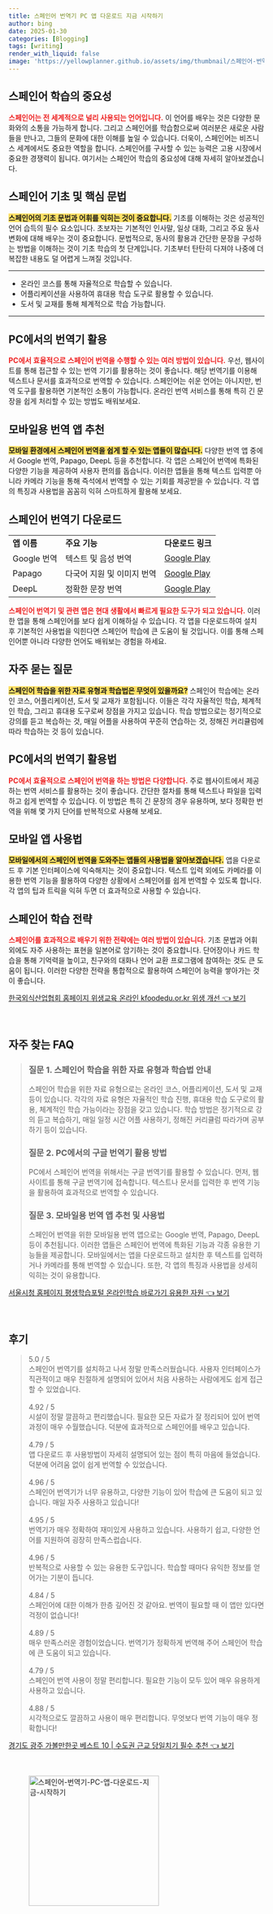 ```yaml
---
title: 스페인어 번역기 PC 앱 다운로드 지금 시작하기
author: bing
date: 2025-01-30
categories: [Blogging]
tags: [writing]
render_with_liquid: false
image: 'https://yellowplanner.github.io/assets/img/thumbnail/스페인어-번역기-PC-앱-다운로드-지금-시작하기.webp'
---
```



<h2 id='스페인어_학습의_중요성'>스페인어 학습의 중요성</h2>

<p><b><span style="color: #ee2323;">스페인어는 전 세계적으로 널리 사용되는 언어입니다.</span></b> 이 언어를 배우는 것은 다양한 문화와의 소통을 가능하게 합니다. 그리고 스페인어를 학습함으로써 여러분은 새로운 사람들을 만나고, 그들의 문화에 대한 이해를 높일 수 있습니다. 더욱이, 스페인어는 비즈니스 세계에서도 중요한 역할을 합니다. 스페인어를 구사할 수 있는 능력은 고용 시장에서 중요한 경쟁력이 됩니다. 여기서는 스페인어 학습의 중요성에 대해 자세히 알아보겠습니다.</p>

<h2 id='스페인어_기초_및_핵심_문법'>스페인어 기초 및 핵심 문법</h2>

<p><b><span style="background-color: #ffe066;">스페인어의 기초 문법과 어휘를 익히는 것이 중요합니다.</span></b> 기초를 이해하는 것은 성공적인 언어 습득의 필수 요소입니다. 초보자는 기본적인 인사말, 일상 대화, 그리고 주요 동사 변화에 대해 배우는 것이 중요합니다. 문법적으로, 동사의 활용과 간단한 문장을 구성하는 방법을 이해하는 것이 기초 학습의 첫 단계입니다. 기초부터 탄탄히 다져야 나중에 더 복잡한 내용도 덜 어렵게 느껴질 것입니다.</p>

<hr />

<ul>
    <li>온라인 코스를 통해 자율적으로 학습할 수 있습니다.</li>
    <li>어플리케이션을 사용하여 휴대용 학습 도구로 활용할 수 있습니다.</li>
    <li>도서 및 교재를 통해 체계적으로 학습 가능합니다.</li>
</ul>

<hr />

<h2 id='PC에서의_번역기_활용'>PC에서의 번역기 활용</h2>

<p><b><span style="color: #ee2323;">PC에서 효율적으로 스페인어 번역을 수행할 수 있는 여러 방법이 있습니다.</span></b> 우선, 웹사이트를 통해 접근할 수 있는 번역 기기를 활용하는 것이 좋습니다. 해당 번역기를 이용해 텍스트나 문서를 효과적으로 번역할 수 있습니다. 스페인어는 쉬운 언어는 아니지만, 번역 도구를 활용하면 기본적인 소통이 가능합니다. 온라인 번역 서비스를 통해 특히 긴 문장을 쉽게 처리할 수 있는 방법도 배워보세요.</p>

<h2 id='모바일용_번역_앱_추천'>모바일용 번역 앱 추천</h2>

<p><b><span style="background-color: #ffe066;">모바일 환경에서 스페인어 번역을 쉽게 할 수 있는 앱들이 많습니다.</span></b> 다양한 번역 앱 중에서 Google 번역, Papago, DeepL 등을 추천합니다. 각 앱은 스페인어 번역에 특화된 다양한 기능을 제공하여 사용자 편의를 돕습니다. 이러한 앱들을 통해 텍스트 입력뿐 아니라 카메라 기능을 통해 즉석에서 번역할 수 있는 기회를 제공받을 수 있습니다. 각 앱의 특징과 사용법을 꼼꼼히 익혀 스마트하게 활용해 보세요.</p>

<h2 id='스페인어_번역기_다운로드'>스페인어 번역기 다운로드</h2>

<table>
    <tr>
        <td><b>앱 이름</b></td>
        <td><b>주요 기능</b></td>
        <td><b>다운로드 링크</b></td>
    </tr>
    <tr>
        <td>Google 번역</td>
        <td>텍스트 및 음성 번역</td>
        <td><a href="https://play.google.com/">Google Play</a></td>
    </tr>
    <tr>
        <td>Papago</td>
        <td>다국어 지원 및 이미지 번역</td>
        <td><a href="https://play.google.com/">Google Play</a></td>
    </tr>
    <tr>
        <td>DeepL</td>
        <td>정확한 문장 번역</td>
        <td><a href="https://play.google.com/">Google Play</a></td>
    </tr>
</table>

<p><b><span style="color: #ee2323;">스페인어 번역기 및 관련 앱은 현대 생활에서 빠르게 필요한 도구가 되고 있습니다.</span></b> 이러한 앱을 통해 스페인어를 보다 쉽게 이해하실 수 있습니다. 각 앱을 다운로드하여 설치 후 기본적인 사용법을 익힌다면 스페인어 학습에 큰 도움이 될 것입니다. 이를 통해 스페인어뿐 아니라 다양한 언어도 배워보는 경험을 하세요.</p>

<h2 id='자주_묻는_질문'>자주 묻는 질문</h2>

<p><b><span style="background-color: #ffe066;">스페인어 학습을 위한 자료 유형과 학습법은 무엇이 있을까요?</span></b> 스페인어 학습에는 온라인 코스, 어플리케이션, 도서 및 교재가 포함됩니다. 이들은 각각 자율적인 학습, 체계적인 학습, 그리고 휴대용 도구로써 장점을 가지고 있습니다. 학습 방법으로는 정기적으로 강의를 듣고 복습하는 것, 매일 어플을 사용하여 꾸준히 연습하는 것, 정해진 커리큘럼에 따라 학습하는 것 등이 있습니다.</p>

<h2 id='PC에서의_번역기_활용법'>PC에서의 번역기 활용법</h2>

<p><b><span style="color: #ee2323;">PC에서 효율적으로 스페인어 번역을 하는 방법은 다양합니다.</span></b> 주로 웹사이트에서 제공하는 번역 서비스를 활용하는 것이 좋습니다. 간단한 절차를 통해 텍스트나 파일을 입력하고 쉽게 번역할 수 있습니다. 이 방법은 특히 긴 문장의 경우 유용하며, 보다 정확한 번역을 위해 몇 가지 단어를 반복적으로 사용해 보세요.</p>

<h2 id='모바일_앱_사용법'>모바일 앱 사용법</h2>

<p><b><span style="background-color: #ffe066;">모바일에서의 스페인어 번역을 도와주는 앱들의 사용법을 알아보겠습니다.</span></b> 앱을 다운로드 후 기본 인터페이스에 익숙해지는 것이 중요합니다. 텍스트 입력 외에도 카메라를 이용한 번역 기능을 활용하여 다양한 상황에서 스페인어를 쉽게 번역할 수 있도록 합니다. 각 앱의 팁과 트릭을 익혀 두면 더 효과적으로 사용할 수 있습니다.</p>

<h2 id='스페인어_학습_전략'>스페인어 학습 전략</h2>

<p><b><span style="color: #ee2323;">스페인어를 효과적으로 배우기 위한 전략에는 여러 방법이 있습니다.</span></b> 기초 문법과 어휘 외에도 자주 사용하는 표현을 일본어로 암기하는 것이 중요합니다. 단어장이나 카드 학습을 통해 기억력을 높이고, 친구와의 대화나 언어 교환 프로그램에 참여하는 것도 큰 도움이 됩니다. 이러한 다양한 전략을 통합적으로 활용하여 스페인어 능력을 쌓아가는 것이 좋습니다.</p>


<p><a class="click-button" title="한국외식산업협회 홈페이지 위생교육 온라인 kfoodedu.or.kr 위생 개선" href="https://yellowplanner.github.io/posts/%ED%95%9C%EA%B5%AD%EC%99%B8%EC%8B%9D%EC%82%B0%EC%97%85%ED%98%91%ED%9A%8C-%ED%99%88%ED%8E%98%EC%9D%B4%EC%A7%80-%EC%9C%84%EC%83%9D%EA%B5%90%EC%9C%A1-%EC%98%A8%EB%9D%BC%EC%9D%B8-kfoodedu.or.kr-%EC%9C%84%EC%83%9D-%EA%B0%9C%EC%84%A0/" rel="dofollow">한국외식산업협회 홈페이지 위생교육 온라인 kfoodedu.or.kr 위생 개선 👈 보기</a></p><br>
<h2 id='자주_찾는_FAQ'>자주 찾는 FAQ</h2>
<div itemscope="" itemtype="https://schema.org/FAQPage"> 
<blockquote> 
<div itemscope="" itemprop="mainEntity" itemtype="https://schema.org/Question"> 
<h3 itemprop="name">질문 1. 스페인어 학습을 위한 자료 유형과 학습법 안내</h3> 
<div itemscope="" itemprop="acceptedAnswer" itemtype="https://schema.org/Answer"> 
<span itemprop="text"> 
<p>스페인어 학습을 위한 자료 유형으로는 온라인 코스, 어플리케이션, 도서 및 교재 등이 있습니다. 각각의 자료 유형은 자율적인 학습 진행, 휴대용 학습 도구로의 활용, 체계적인 학습 가능이라는 장점을 갖고 있습니다. 학습 방법은 정기적으로 강의 듣고 복습하기, 매일 일정 시간 어플 사용하기, 정해진 커리큘럼 따라가며 공부하기 등이 있습니다.</p> 
</span> 
</div> 
</div> 

<div itemscope="" itemprop="mainEntity" itemtype="https://schema.org/Question"> 
<h3 itemprop="name">질문 2. PC에서의 구글 번역기 활용 방법</h3> 
<div itemscope="" itemprop="acceptedAnswer" itemtype="https://schema.org/Answer"> 
<span itemprop="text"> 
<p>PC에서 스페인어 번역을 위해서는 구글 번역기를 활용할 수 있습니다. 먼저, 웹사이트를 통해 구글 번역기에 접속합니다. 텍스트나 문서를 입력한 후 번역 기능을 활용하여 효과적으로 번역할 수 있습니다.</p> 
</span> 
</div> 
</div> 

<div itemscope="" itemprop="mainEntity" itemtype="https://schema.org/Question"> 
<h3 itemprop="name">질문 3. 모바일용 번역 앱 추천 및 사용법</h3> 
<div itemscope="" itemprop="acceptedAnswer" itemtype="https://schema.org/Answer"> 
<span itemprop="text"> 
<p>스페인어 번역을 위한 모바일용 번역 앱으로는 Google 번역, Papago, DeepL 등이 추천됩니다. 이러한 앱들은 스페인어 번역에 특화된 기능과 각종 유용한 기능들을 제공합니다. 모바일에서는 앱을 다운로드하고 설치한 후 텍스트를 입력하거나 카메라를 통해 번역할 수 있습니다. 또한, 각 앱의 특징과 사용법을 상세히 익히는 것이 유용합니다.</p> 
</span> 
</div> 
</div> 
</blockquote> 
</div>
<p><a class="click-button" title="서울시청 홈페이지 평생학습포털 온라인학습 바로가기 유용한 자원" href="https://yellowplanner.github.io/posts/%EC%84%9C%EC%9A%B8%EC%8B%9C%EC%B2%AD-%ED%99%88%ED%8E%98%EC%9D%B4%EC%A7%80-%ED%8F%89%EC%83%9D%ED%95%99%EC%8A%B5%ED%8F%AC%ED%84%B8-%EC%98%A8%EB%9D%BC%EC%9D%B8%ED%95%99%EC%8A%B5-%EB%B0%94%EB%A1%9C%EA%B0%80%EA%B8%B0-%EC%9C%A0%EC%9A%A9%ED%95%9C-%EC%9E%90%EC%9B%90/" rel="dofollow">서울시청 홈페이지 평생학습포털 온라인학습 바로가기 유용한 자원 👈 보기</a></p><br>
<h2 id='후기'>후기</h2>
<div itemscope itemtype="https://schema.org/Product">
  <blockquote>
  <div itemprop="review" itemscope itemtype="https://schema.org/Review">
      <div itemprop="reviewRating" itemscope itemtype="https://schema.org/Rating"> <span itemprop="ratingValue">5.0</span> / <span itemprop="bestRating">5</span> </div>
      <span itemprop="reviewBody">스페인어 번역기를 설치하고 나서 정말 만족스러웠습니다. 사용자 인터페이스가 직관적이고 매우 친절하게 설명되어 있어서 처음 사용하는 사람에게도 쉽게 접근할 수 있었습니다.</span>
  </div>
  <br>
  <div itemprop="review" itemscope itemtype="https://schema.org/Review">
      <div itemprop="reviewRating" itemscope itemtype="https://schema.org/Rating"> <span itemprop="ratingValue">4.92</span> / <span itemprop="bestRating">5</span> </div>
      <span itemprop="reviewBody">시설이 정말 깔끔하고 편리했습니다. 필요한 모든 자료가 잘 정리되어 있어 번역 과정이 매우 수월했습니다. 덕분에 효과적으로 스페인어를 배우고 있습니다.</span>
  </div>
  <br>
  <div itemprop="review" itemscope itemtype="https://schema.org/Review">
      <div itemprop="reviewRating" itemscope itemtype="https://schema.org/Rating"> <span itemprop="ratingValue">4.79</span> / <span itemprop="bestRating">5</span> </div>
      <span itemprop="reviewBody">앱 다운로드 후 사용방법이 자세히 설명되어 있는 점이 특히 마음에 들었습니다. 덕분에 어려움 없이 쉽게 번역할 수 있었습니다.</span>
  </div>
  <br>
  <div itemprop="review" itemscope itemtype="https://schema.org/Review">
      <div itemprop="reviewRating" itemscope itemtype="https://schema.org/Rating"> <span itemprop="ratingValue">4.96</span> / <span itemprop="bestRating">5</span> </div>
      <span itemprop="reviewBody">스페인어 번역기가 너무 유용하고, 다양한 기능이 있어 학습에 큰 도움이 되고 있습니다. 매일 자주 사용하고 있습니다!</span>
  </div>
  <br>
  <div itemprop="review" itemscope itemtype="https://schema.org/Review">
      <div itemprop="reviewRating" itemscope itemtype="https://schema.org/Rating"> <span itemprop="ratingValue">4.95</span> / <span itemprop="bestRating">5</span> </div>
      <span itemprop="reviewBody">번역기가 매우 정확하여 재미있게 사용하고 있습니다. 사용하기 쉽고, 다양한 언어를 지원하여 굉장히 만족스럽습니다.</span>
  </div>
  <br>
  <div itemprop="review" itemscope itemtype="https://schema.org/Review">
      <div itemprop="reviewRating" itemscope itemtype="https://schema.org/Rating"> <span itemprop="ratingValue">4.96</span> / <span itemprop="bestRating">5</span> </div>
      <span itemprop="reviewBody">반복적으로 사용할 수 있는 유용한 도구입니다. 학습할 때마다 유익한 정보를 얻어가는 기분이 듭니다.</span>
  </div>
  <br>
  <div itemprop="review" itemscope itemtype="https://schema.org/Review">
      <div itemprop="reviewRating" itemscope itemtype="https://schema.org/Rating"> <span itemprop="ratingValue">4.84</span> / <span itemprop="bestRating">5</span> </div>
      <span itemprop="reviewBody">스페인어에 대한 이해가 한층 깊어진 것 같아요. 번역이 필요할 때 이 앱만 있다면 걱정이 없습니다!</span>
  </div>
  <br>
  <div itemprop="review" itemscope itemtype="https://schema.org/Review">
      <div itemprop="reviewRating" itemscope itemtype="https://schema.org/Rating"> <span itemprop="ratingValue">4.89</span> / <span itemprop="bestRating">5</span> </div>
      <span itemprop="reviewBody">매우 만족스러운 경험이었습니다. 번역기가 정확하게 번역해 주어 스페인어 학습에 큰 도움이 되고 있습니다.</span>
  </div>
  <br>
  <div itemprop="review" itemscope itemtype="https://schema.org/Review">
      <div itemprop="reviewRating" itemscope itemtype="https://schema.org/Rating"> <span itemprop="ratingValue">4.79</span> / <span itemprop="bestRating">5</span> </div>
      <span itemprop="reviewBody">스페인어 번역 사용이 정말 편리합니다. 필요한 기능이 모두 있어 매우 유용하게 사용하고 있습니다.</span>
  </div>
  <br>
  <div itemprop="review" itemscope itemtype="https://schema.org/Review">
      <div itemprop="reviewRating" itemscope itemtype="https://schema.org/Rating"> <span itemprop="ratingValue">4.88</span> / <span itemprop="bestRating">5</span> </div>
      <span itemprop="reviewBody">시각적으로도 깔끔하고 사용이 매우 편리합니다. 무엇보다 번역 기능이 매우 정확합니다!</span>
  </div>
  </blockquote>
</div>
<p><a class="click-button" title="경기도 광주 가볼만한곳 베스트 10 | 수도권 근교 당일치기 필수 추천" href="https://yellowplanner.github.io/posts/%EA%B2%BD%EA%B8%B0%EB%8F%84-%EA%B4%91%EC%A3%BC-%EA%B0%80%EB%B3%BC%EB%A7%8C%ED%95%9C%EA%B3%B3-%EB%B2%A0%EC%8A%A4%ED%8A%B8-10-%EC%88%98%EB%8F%84%EA%B6%8C-%EA%B7%BC%EA%B5%90-%EB%8B%B9%EC%9D%BC%EC%B9%98%EA%B8%B0-%ED%95%84%EC%88%98-%EC%B6%94%EC%B2%9C/" rel="dofollow">경기도 광주 가볼만한곳 베스트 10 | 수도권 근교 당일치기 필수 추천 👈 보기</a></p><br>
<figure class="image"><img src="https://yellowplanner.github.io/assets/img/thumbnail/스페인어-번역기-PC-앱-다운로드-지금-시작하기.webp" alt="스페인어-번역기-PC-앱-다운로드-지금-시작하기" width="256" height="256"></figure>